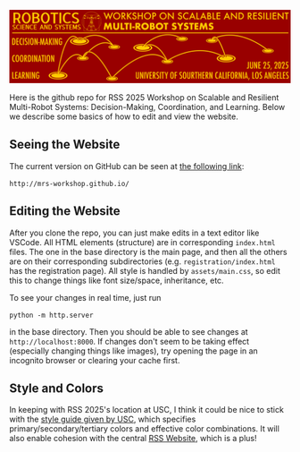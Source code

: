 ![Screenshot of the Website](assets/rss_banner.png)

Here is the github repo for RSS 2025 Workshop on Scalable and Resilient Multi-Robot Systems: Decision-Making,
Coordination, and Learning. Below we describe some basics of how to edit and view the website.

## Seeing the Website

The current version on GitHub can be seen at [the following link](http://mrs-workshop.github.io):

```
http://mrs-workshop.github.io/
```

## Editing the Website

After you clone the repo, you can just make edits in a text editor like VSCode. All HTML elements (structure) are in corresponding `index.html` files. The one in the base directory is the main page, and then all the others are on their corresponding subdirectories (e.g. `registration/index.html` has the registration page). All style is handled by `assets/main.css`, so edit this to change things like font size/space, inheritance, etc.

To see your changes in real time, just run 

```
python -m http.server
```

in the base directory. Then you should be able to see changes at `http://localhost:8000`. If changes don't seem to be taking effect (especially changing things like images), try opening the page in an incognito browser or clearing your cache first.

## Style and Colors

In keeping with RSS 2025's location at USC, I think it could be nice to stick with the [style guide given by USC](https://identity.usc.edu/identity/color/), which specifies primary/secondary/tertiary colors and effective color combinations. It will also enable cohesion with the central [RSS Website](https://roboticsconference.org/), which is a plus!